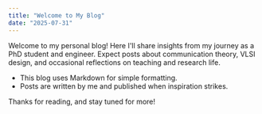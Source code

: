 ```yaml
---
title: "Welcome to My Blog"
date: "2025-07-31"
---
```


Welcome to my personal blog! Here I'll share insights from my journey as a PhD student and engineer. Expect posts about communication theory, VLSI design, and occasional reflections on teaching and research life.

- This blog uses Markdown for simple formatting.
- Posts are written by me and published when inspiration strikes.

Thanks for reading, and stay tuned for more!